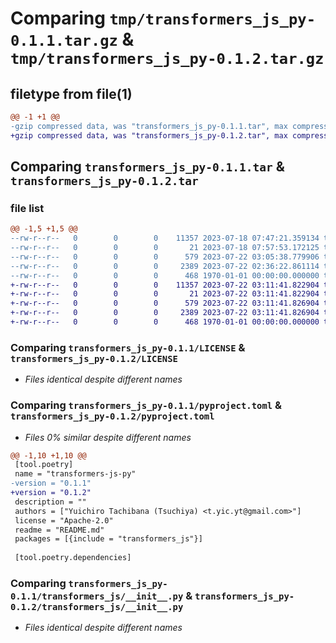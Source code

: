 # Comparing `tmp/transformers_js_py-0.1.1.tar.gz` & `tmp/transformers_js_py-0.1.2.tar.gz`

## filetype from file(1)

```diff
@@ -1 +1 @@
-gzip compressed data, was "transformers_js_py-0.1.1.tar", max compression
+gzip compressed data, was "transformers_js_py-0.1.2.tar", max compression
```

## Comparing `transformers_js_py-0.1.1.tar` & `transformers_js_py-0.1.2.tar`

### file list

```diff
@@ -1,5 +1,5 @@
--rw-r--r--   0        0        0    11357 2023-07-18 07:47:21.359134 transformers_js_py-0.1.1/LICENSE
--rw-r--r--   0        0        0       21 2023-07-18 07:57:53.172125 transformers_js_py-0.1.1/README.md
--rw-r--r--   0        0        0      579 2023-07-22 03:05:38.779906 transformers_js_py-0.1.1/pyproject.toml
--rw-r--r--   0        0        0     2389 2023-07-22 02:36:22.861114 transformers_js_py-0.1.1/transformers_js/__init__.py
--rw-r--r--   0        0        0      468 1970-01-01 00:00:00.000000 transformers_js_py-0.1.1/PKG-INFO
+-rw-r--r--   0        0        0    11357 2023-07-22 03:11:41.822904 transformers_js_py-0.1.2/LICENSE
+-rw-r--r--   0        0        0       21 2023-07-22 03:11:41.822904 transformers_js_py-0.1.2/README.md
+-rw-r--r--   0        0        0      579 2023-07-22 03:11:41.826904 transformers_js_py-0.1.2/pyproject.toml
+-rw-r--r--   0        0        0     2389 2023-07-22 03:11:41.826904 transformers_js_py-0.1.2/transformers_js/__init__.py
+-rw-r--r--   0        0        0      468 1970-01-01 00:00:00.000000 transformers_js_py-0.1.2/PKG-INFO
```

### Comparing `transformers_js_py-0.1.1/LICENSE` & `transformers_js_py-0.1.2/LICENSE`

 * *Files identical despite different names*

### Comparing `transformers_js_py-0.1.1/pyproject.toml` & `transformers_js_py-0.1.2/pyproject.toml`

 * *Files 0% similar despite different names*

```diff
@@ -1,10 +1,10 @@
 [tool.poetry]
 name = "transformers-js-py"
-version = "0.1.1"
+version = "0.1.2"
 description = ""
 authors = ["Yuichiro Tachibana (Tsuchiya) <t.yic.yt@gmail.com>"]
 license = "Apache-2.0"
 readme = "README.md"
 packages = [{include = "transformers_js"}]
 
 [tool.poetry.dependencies]
```

### Comparing `transformers_js_py-0.1.1/transformers_js/__init__.py` & `transformers_js_py-0.1.2/transformers_js/__init__.py`

 * *Files identical despite different names*

